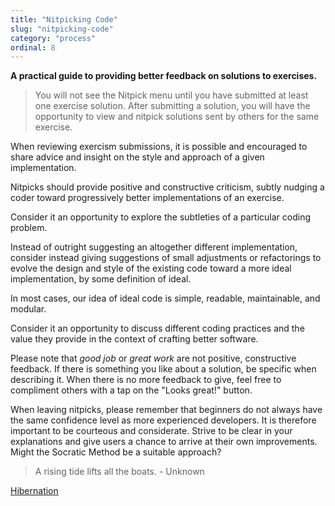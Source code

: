 ```yaml
---
title: "Nitpicking Code"
slug: "nitpicking-code"
category: "process"
ordinal: 8
---
```


**A practical guide to providing better feedback on solutions to exercises.**

> You will not see the Nitpick menu until you have submitted at least one exercise solution. After submitting a solution, you will have the opportunity to view and nitpick solutions sent by others for the same exercise.

When reviewing exercism submissions, it is possible and encouraged to share advice and insight on the style and approach of a given implementation.

Nitpicks should provide positive and constructive criticism, subtly nudging a coder toward progressively better implementations of an exercise.

Consider it an opportunity to explore the subtleties of a particular coding problem.

Instead of outright suggesting an altogether different implementation, consider instead giving suggestions of small adjustments or refactorings to evolve the design and style of the existing code toward a more ideal implementation, by some definition of ideal.

In most cases, our idea of ideal code is simple, readable, maintainable, and modular.

Consider it an opportunity to discuss different coding practices and the value they provide in the context of crafting better software.

Please note that _good job_ or _great work_ are not positive, constructive feedback. If there is something you like about a solution, be specific when describing it. When there is no more feedback to give, feel free to compliment others with a tap on the "Looks great!" button.

When leaving nitpicks, please remember that beginners do not always have the same confidence level as more experienced developers. It is therefore important to be courteous and considerate. Strive to be clear in your explanations and give users a chance to arrive at their own improvements. Might the Socratic Method be a suitable approach?

> A rising tide lifts all the boats. - Unknown


<a class="secondary-button" href="hibernation.html">Hibernation</a>

